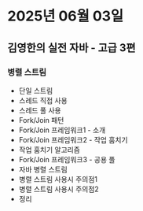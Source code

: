 # 2025년 06월 03일

## 김영한의 실전 자바 - 고급 3편

### 병렬 스트림

- 단일 스트림
- 스레드 직접 사용
- 스레드 풀 사용
- Fork/Join 패턴
- Fork/Join 프레임워크1 - 소개
- Fork/Join 프레임워크2 - 작업 훔치기
- 작업 훔치기 알고리즘
- Fork/Join 프레임워크3 - 공용 풀
- 자바 병렬 스트림
- 병렬 스트림 사용시 주의점1
- 병렬 스트림 사용시 주의점2
- 정리

